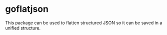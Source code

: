 # goflatjson
This package can be used to flatten structured JSON so it can be saved in a unified structure.
